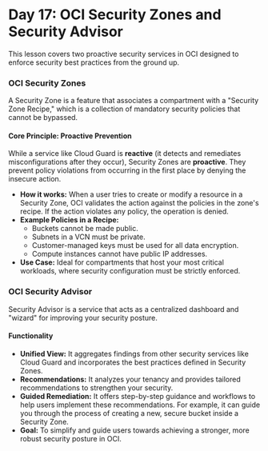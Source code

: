 # Day 17: OCI Security Zones and Security Advisor

This lesson covers two proactive security services in OCI designed to enforce security best practices from the ground up.

### OCI Security Zones
A Security Zone is a feature that associates a compartment with a "Security Zone Recipe," which is a collection of mandatory security policies that cannot be bypassed.

#### Core Principle: Proactive Prevention
While a service like Cloud Guard is **reactive** (it detects and remediates misconfigurations after they occur), Security Zones are **proactive**. They prevent policy violations from occurring in the first place by denying the insecure action.

-   **How it works:** When a user tries to create or modify a resource in a Security Zone, OCI validates the action against the policies in the zone's recipe. If the action violates any policy, the operation is denied.
-   **Example Policies in a Recipe:**
    -   Buckets cannot be made public.
    -   Subnets in a VCN must be private.
    -   Customer-managed keys must be used for all data encryption.
    -   Compute instances cannot have public IP addresses.
-   **Use Case:** Ideal for compartments that host your most critical workloads, where security configuration must be strictly enforced.

### OCI Security Advisor
Security Advisor is a service that acts as a centralized dashboard and "wizard" for improving your security posture.

#### Functionality
-   **Unified View:** It aggregates findings from other security services like Cloud Guard and incorporates the best practices defined in Security Zones.
-   **Recommendations:** It analyzes your tenancy and provides tailored recommendations to strengthen your security.
-   **Guided Remediation:** It offers step-by-step guidance and workflows to help users implement these recommendations. For example, it can guide you through the process of creating a new, secure bucket inside a Security Zone.
-   **Goal:** To simplify and guide users towards achieving a stronger, more robust security posture in OCI.
